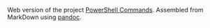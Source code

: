 Web version of the project [PowerShell Commands](https://github.com/Lifailon/PS-Commands). Assembled from MarkDown using [pandoc](https://github.com/jgm/pandoc).
